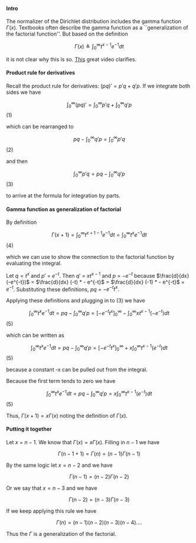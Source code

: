 #### Intro

The normalizer of the Dirichlet distribution includes the gamma function $\Gamma(x)$. Textbooks often describe the gamma function as a ``generalization of the factorial function''. But based on the definition 

$$
\Gamma(x) \triangleq \int^{\infty}_0 t^{x- 1}e^{-1} dt
$$

it is not clear why this is so. [This](https://www.youtube.com/watch?v=XZIVrkkYBRI) great video clarifies.

#### Product rule for derivatives

Recall the product rule for derivatives:  $(pq)' = p'q + q'p$. If we integrate both sides we have 

$$
\int^{\infty}_0(pq)' = \int^{\infty}_0p'q + \int^{\infty}_0q'p
$$  (1)

which can be rearranged to 


$$
pq - \int^{\infty}_0q'p = \int^{\infty}_0p'q 
$$  (2)

and then

$$
\int^{\infty}_0p'q = pq - \int^{\infty}_0q'p
$$  (3)

to arrive at the formula for integration by parts.


#### Gamma function as generalization of factorial 

By definition 

$$
\Gamma(x + 1) = \int^{\infty}_0 t^{x + 1 -1}e^{-1} dt = \int^{\infty}_0 t^{x}e^{-1} dt
$$ (4)

which we can use to show the connection to the factorial function by evaluating the integral. 

Let $q=t^x$ and $p'$ = $e^{-t}$. Then $q'$ = $x t ^{x-1}$ and $p$ = $-e^{-t}$ because $\frac{d}{dx} (-e^{-t})$ = $\frac{d}{dx} (-t) * - e^{-t}$ = $\frac{d}{dx} (-1) * - e^{-t}$ = $e^{-t}$. Substituting these definitions, $pq$ = $-e^{-t}t^x$. 

Applying these definitions and plugging in to (3) we have 

$$
\int^{\infty}_0 t^{x}e^{-1} dt = pq - \int^{\infty}_0 q' p = [-e^{-t}t^x]^{\infty}_0 - \int_{0}^{\infty}x t ^{x-1} (-e^{-t})dt
$$ (5)

which can be written as

$$
\int^{\infty}_0 t^{x}e^{-1} dt = pq - \int^{\infty}_0 q' p = [-e^{-t}t^x]^{\infty}_0  + x\int_{0}^{\infty} t ^{x-1} (e^{-t})dt
$$ (5) 

because a constant -x can be pulled out from the integral.

Because the first term tends to zero we have 

$$
\int^{\infty}_0 t^{x}e^{-1} dt = pq - \int^{\infty}_0 q' p = x\int_{0}^{\infty} t ^{x-1} (e^{-t})dt
$$ (5)

Thus, $\Gamma(x + 1)=x\Gamma(x)$ noting the definition of $\Gamma(x)$.

#### Putting it together 

Let $x$ = $n-1$. We know that $\Gamma(x)= x\Gamma(x)$. Filling in $n-1$ we have 

$$\Gamma(n-1 + 1)= \Gamma(n) = (n-1)\Gamma(n-1)$$

By the same logic let $x=n-2$ and we have 

$$\Gamma(n-1)= (n-2)\Gamma(n-2)$$

Or we say that  $x=n-3$ and we have 

$$\Gamma(n-2)= (n-3)\Gamma(n-3)$$ 

If we keep applying this rule we have 

$$\Gamma(n)= (n-1)(n-2)(n-3)(n-4).... $$ 

Thus the $\Gamma$ is a generalization of the factorial.